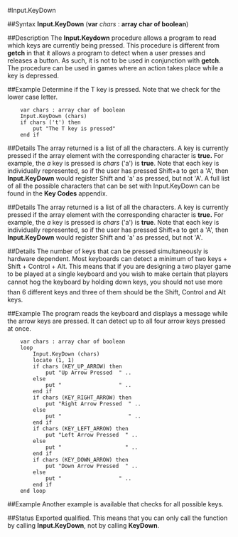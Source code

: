 
#Input.KeyDown

##Syntax
**Input.KeyDown** (**var** *chars* : **array char of boolean**)



##Description
The **Input.Keydown** procedure allows a program to read which keys are currently being pressed. This procedure is different from **getch** in that it allows a program to detect when a user presses and releases a button. As such, it is not to be used in conjunction with **getch**.
The procedure can be used in games where an action takes place while a key is depressed.



##Example
Determine if the T key is pressed. Note that we check for the lower case letter.


        var chars : array char of boolean
        Input.KeyDown (chars)
        if chars ('t') then
            put "The T key is pressed"
        end if
##Details
The array returned is a list of all the characters. A key is currently pressed if the array element with the corresponding character is **true.** For example, the *a* key is pressed is *chars* ('a') is **true**. Note that each key is individually represented, so if the user has pressed Shift+a to get a 'A', then **Input.KeyDown** would register Shift and 'a' as pressed, but not 'A'.
A full list of all the possible characters that can be set with Input.KeyDown can be found in the **Key Codes** appendix.



##Details
The array returned is a list of all the characters. A key is currently pressed if the array element with the corresponding character is **true.** For example, the *a* key is pressed is *chars* ('a') is **true**. Note that each key is individually represented, so if the user has pressed Shift+a to get a 'A', then **Input.KeyDown** would register Shift and 'a' as pressed, but not 'A'.



##Details
The number of keys that can be pressed simultaneously is hardware dependent. Most keyboards can detect a minimum of two keys + Shift + Control + Alt. This means that if you are designing a two player game to be played at a single keyboard and you wish to make certain that players cannot hog the keyboard by holding down keys, you should not use more than 6 different keys and three of them should be the Shift, Control and Alt keys.



##Example
The program reads the keyboard and displays a message while the arrow keys are pressed. It can detect up to all four arrow keys pressed at once.



        var chars : array char of boolean
        loop
            Input.KeyDown (chars)
            locate (1, 1)
            if chars (KEY_UP_ARROW) then
                put "Up Arrow Pressed  " ..
            else
                put "                  " ..
            end if
            if chars (KEY_RIGHT_ARROW) then
                put "Right Arrow Pressed  " ..
            else
                put "                     " ..
            end if
            if chars (KEY_LEFT_ARROW) then
                put "Left Arrow Pressed  " ..
            else
                put "                    " ..
            end if
            if chars (KEY_DOWN_ARROW) then
                put "Down Arrow Pressed  " ..
            else
                put "                  " ..
            end if
        end loop
##Example
Another example is available that checks for all possible keys.



##Status
Exported qualified.
This means that you can only call the function by calling **Input.KeyDown**, not by calling **KeyDown**.


